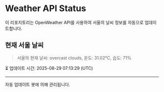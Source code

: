 
# Weather API Status

이 리포지토리는 OpenWeather API를 사용하여 서울의 날씨 정보를 자동으로 업데이트합니다.

## 현재 서울 날씨
> 서울의 현재 날씨: overcast clouds, 온도: 31.02°C, 습도: 71%

⏳ 업데이트 시간: 2025-08-29 07:13:29 (UTC)

---
자동 업데이트 봇에 의해 관리됩니다.
